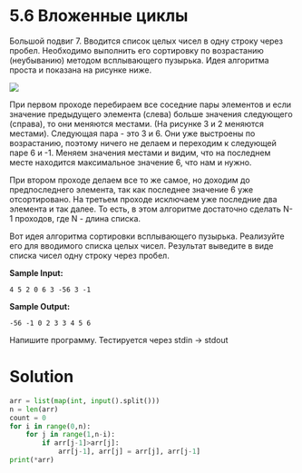 # 5.6 Вложенные циклы

Большой подвиг 7. Вводится список целых чисел в одну строку через пробел. Необходимо выполнить его сортировку по
возрастанию (неубыванию) методом всплывающего пузырька. Идея алгоритма проста и показана на рисунке ниже.

![](https://ucarecdn.com/e1612d54-8796-4cbe-a0d7-250d54c680b6/)

При первом проходе перебираем все соседние пары элементов и если значение предыдущего элемента (слева) больше значения
следующего (справа), то они меняются местами. (На рисунке 3 и 2 меняются местами). Следующая пара - это 3 и 6. Они уже
выстроены по возрастанию, поэтому ничего не делаем и переходим к следующей паре 6 и -1. Меняем значения местами и видим,
что на последнем месте находится максимальное значение 6, что нам и нужно.

При втором проходе делаем все то же самое, но доходим до предпоследнего элемента, так как последнее значение 6 уже
отсортировано. На третьем проходе исключаем уже последние два элемента и так далее. То есть, в этом алгоритме достаточно
сделать N-1 проходов, где N - длина списка.

Вот идея алгоритма сортировки всплывающего пузырька. Реализуйте его для вводимого списка целых чисел. Результат выведите
в виде списка чисел одну строку через пробел.

**Sample Input:**

```
4 5 2 0 6 3 -56 3 -1
```

**Sample Output:**

```
-56 -1 0 2 3 3 4 5 6
```

Напишите программу. Тестируется через stdin → stdout

# Solution

```python
arr = list(map(int, input().split()))
n = len(arr)
count = 0
for i in range(0,n):
    for j in range(1,n-i):
        if arr[j-1]>arr[j]:
            arr[j-1], arr[j] = arr[j], arr[j-1]
print(*arr)
```